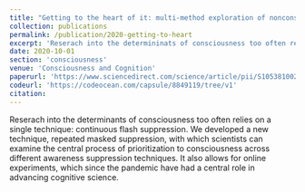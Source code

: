 ```yaml
---
title: "Getting to the heart of it: multi-method exploration of nonconscious prioritization processes"
collection: publications
permalink: /publication/2020-getting-to-heart
excerpt: 'Reserach into the determininats of consciousness too often relies on a single technique: continuous flash suppression. We developed a new technique, repeated masked suppression, with which scientists can examine the central process of prioritization to consciousness across different awareness suppression techniques. It also allows for online experiments, which since the pandemic have had a central role in advancing cognitive science.'
date: 2020-10-01
section: 'consciousness'
venue: 'Consciousness and Cognition'
paperurl: 'https://www.sciencedirect.com/science/article/pii/S1053810020300908'
codeurl: 'https://codeocean.com/capsule/8849119/tree/v1'
citation: 
---
```

Reserach into the determinants of consciousness too often relies on a single technique: continuous flash suppression. We developed a new technique, repeated masked suppression, with which scientists can examine the central process of prioritization to consciousness across different awareness suppression techniques. It also allows for online experiments, which since the pandemic have had a central role in advancing cognitive science.